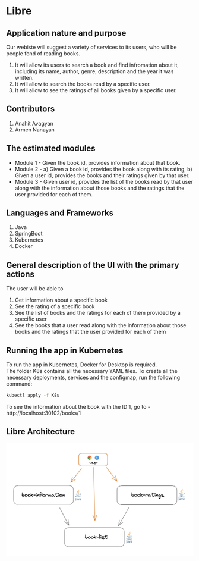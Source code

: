 # Libre

## Application nature and purpose

Our webiste will suggest a variety of services to its users, who will be people fond of reading books. 
1. It will allow its users to search a book and find infromation about it, including its name, author, genre, description and the year it was written. 
2. It will allow to search the books read by a specific user. 
3. It will allow to see the ratings of all books given by a specific user. 

## Contributors

1. Anahit Avagyan 
2. Armen Nanayan 

## The estimated modules

- Module 1   -  Given the book id, provides information about that book. 
- Module 2   -  a) Given a book id, provides the book along with its rating, 
                b) Given a user id, provides the books and their ratings given by that user. 
- Module 3   -  Given user id, provides the list of the books read by that user along with the information about those books and                             the ratings that the user provided for each of them.  

## Languages and Frameworks 

1. Java
2. SpringBoot
3. Kubernetes
4. Docker

## General description of the UI with the primary actions
The user will be able to 
1. Get information about a specific book 
2. See the rating of a specific book 
3. See the list of books and the ratings for each of them provided by a specific user 
5. See the books that a user read along with the information about those books and the ratings that the user provided for each of them

## Running the app in Kubernetes 
To run the app in Kubernetes, Docker for Desktop is required.  
The folder K8s contains all the necessary YAML files. To create all the necessary deployments, services and the configmap, run the following command:  
```sh
kubectl apply -f K8s
```
To see the information about the book with the ID 1, go to - http://localhost:30102/books/1


## Libre Architecture 
![The Architecture of the Libre app.](https://github.com/anahitavagyan/415-Project-New-Idea/blob/main/Libre%20Architecture.png)
